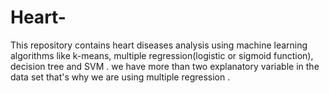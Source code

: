 # Heart-
This repository contains heart diseases analysis using machine learning algorithms like k-means, multiple regression(logistic or sigmoid function), decision tree and SVM . we have more than two explanatory variable in the data set that's why we are using  multiple regression . 
